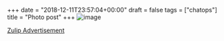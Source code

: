 +++
date = "2018-12-11T23:57:04+00:00"
draft = false
tags = ["chatops"]
title = "Photo post"
+++
![image](/img/2018-12-11-photo-post/d55ee3fc7bd7ce12fff29df1a03732fabcad8a09d70c57ce82feeba1e84fc049.png)

[Zulip Advertisement](https://zulipchat.com/why-zulip/)
